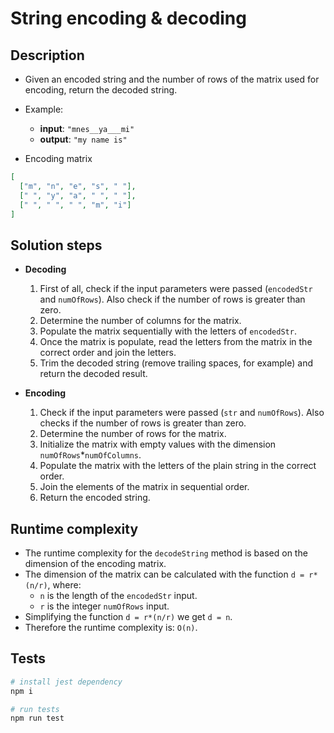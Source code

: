 # String encoding & decoding

## Description

- Given an encoded string and the number of rows of the matrix used for encoding, return the decoded string.

- Example:
  - **input**: `"mnes__ya___mi"`
  - **output**: `"my name is"`
- Encoding matrix

```json
[
  ["m", "n", "e", "s", " "],
  [" ", "y", "a", " ", " "],
  [" ", " ", " ", "m", "i"]
]
```

## Solution steps

- **Decoding**

  1. First of all, check if the input parameters were passed (`encodedStr` and `numOfRows`). Also check if the number of rows is greater than zero.
  1. Determine the number of columns for the matrix.
  1. Populate the matrix sequentially with the letters of `encodedStr`.
  1. Once the matrix is populate, read the letters from the matrix in the correct order and join the letters.
  1. Trim the decoded string (remove trailing spaces, for example) and return the decoded result.

- **Encoding**

  1. Check if the input parameters were passed (`str` and `numOfRows`). Also checks if the number of rows is greater than zero.
  1. Determine the number of rows for the matrix.
  1. Initialize the matrix with empty values with the dimension `numOfRows`\*`numOfColumns`.
  1. Populate the matrix with the letters of the plain string in the correct order.
  1. Join the elements of the matrix in sequential order.
  1. Return the encoded string.

## Runtime complexity

- The runtime complexity for the `decodeString` method is based on the dimension of the encoding matrix.
- The dimension of the matrix can be calculated with the function `d = r*(n/r)`, where:
  - `n` is the length of the `encodedStr` input.
  - `r` is the integer `numOfRows` input.
- Simplifying the function `d = r*(n/r)` we get `d = n`.
- Therefore the runtime complexity is: `O(n)`.

## Tests

```sh
# install jest dependency
npm i

# run tests
npm run test
```
